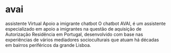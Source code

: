 # avai
assistente Virtual Apoio a imigrante
chatbot
O chatbot AVAI, é um assistente especializado em apoio a imigrantes na questão de aquisição de Autorização Residência em Portugal, desenvolvido com base nas experiências de vários mediadores socioculturais que atuam há décadas em bairros periféricos da grande Lisboa.
